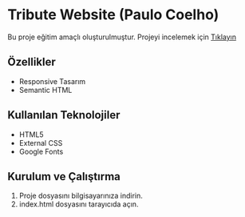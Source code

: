 # Tribute Website (Paulo Coelho)
Bu proje eğitim amaçlı oluşturulmuştur. Projeyi incelemek için [Tıklayın]()


## Özellikler
* Responsive Tasarım
* Semantic HTML
  

## Kullanılan Teknolojiler
- HTML5
- External CSS
- Google Fonts

## Kurulum ve Çalıştırma
1. Proje dosyasını bilgisayarınıza indirin.
2. index.html dosyasını tarayıcıda açın.
